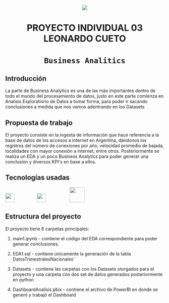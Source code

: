<p align=center><img src=https://d31uz8lwfmyn8g.cloudfront.net/Assets/logo-henry-white-lg.png><p>

# <h1 align=center> **PROYECTO INDIVIDUAL 03 LEONARDO CUETO** </h1>

# <h1 align=center>**`Business Analitics`**</h1>


## **Introducción**

La parte de Business Analytics es una de las más importantes dentro de todo el mundo del procesamiento de datos, 
justo en este parte comienza en Analisis Exploratiorio de Datos a tomar forma, para poder ir sacando conclusiones a medida que nos vamos adentrando en los Datasets

## **Propuesta de trabajo**

El proyecto consiste en la ingesta de información que hace referencia a la base de datos de los accesos a internet en Argentina, dándonos los registros del número de conexiones por año, velocidad promedio de bajada,
localidades con mayor conexión a internet, entre otros.
Posteriormente se realiza un EDA y un poco Business Analytics para poder generar una conclusión  y diversos KPI's en base a ellos.

## **Tecnologías usadas**
<img src="https://th.bing.com/th/id/OIP.fbVr5gXeIrChfkbOU_S3vgAAAA?pid=ImgDet&rs=1" style="width: 3vw; min-width: 100px;" /><img src="https://th.bing.com/th/id/R.09ba0105b3bc11dac5b7c09443812189?rik=7UmhMl5FciECwQ&riu=http%3a%2f%2famueller.github.io%2fsklearn_014_015_pydata%2fsklearn-logo.png&ehk=%2fdoHlCDrKDgQK%2bMOem6eU3lvCRQHqQrt9J%2f3veiO1Pw%3d&risl=&pid=ImgRaw&r=0" style="width: 3vw; min-width: 100px;" /> <img src="https://th.bing.com/th/id/OIP.p9U41JwQ1DIfoRou4qIJvAHaC_?pid=ImgDet&rs=1" style="width: 5vw; min-width: 120px;" />

## **Estructura del proyecto**

El proyecto tiene 6 carpetas principales: 

1. main1.ipynb - contiene el código del EDA correspondiente para poder generar conclusiones.

2. EDA1.sql - contiene únicamente la generación de la tabla DatosTrimestralesNacionales'

3. Datasets - contiene las carpetas con los Datasets otorgados para el proyecto y una carpeta con dos set de datos generados posteriormente en python

4. DashboardAnalisis.pbix - contiene el archivo de PowerBI en donde se generó y trabajó el Dashboard

